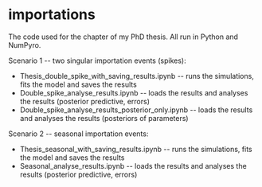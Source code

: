 # importations
The code used for the chapter of my PhD thesis.
All run in Python and NumPyro.

Scenario 1 -- two singular importation events (spikes):
* Thesis_double_spike_with_saving_results.ipynb -- runs the simulations, fits the model and saves the results
* Double_spike_analyse_results.ipynb -- loads the results and analyses the results (posterior predictive, errors)
* Double_spike_analyse_results_posterior_only.ipynb -- loads the results and analyses the results (posteriors of parameters)

Scenario 2 -- seasonal importation events:
*  Thesis_seasonal_with_saving_results.ipynb -- runs the simulations, fits the model and saves the results
*  Seasonal_analyse_results.ipynb -- loads the results and analyses the results (posterior predictive, errors)

